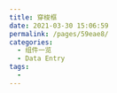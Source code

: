 ```yaml
---
title: 穿梭框
date: 2021-03-30 15:06:59
permalink: /pages/59eae8/
categories:
  - 组件一览
  - Data Entry
tags:
  - 
---
```

